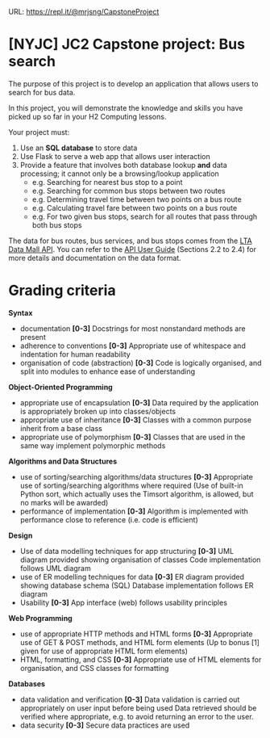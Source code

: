 URL: https://repl.it/@mrjsng/CapstoneProject

# [NYJC] JC2 Capstone project: Bus search

The purpose of this project is to develop an application that allows users to search for bus data.

In this project, you will demonstrate the knowledge and skills you have picked up so far in your H2 Computing lessons.

Your project must:
1. Use an **SQL database** to store data
2. Use Flask to serve a web app that allows user interaction
3. Provide a feature that involves both database lookup **and** data processing; it cannot only be a browsing/lookup application
   - e.g. Searching for nearest bus stop to a point
   - e.g. Searching for common bus stops between two routes
   - e.g. Determining travel time between two points on a bus route
   - e.g. Calculating travel fare between two points on a bus route
   - e.g. For two given bus stops, search for all routes that pass through both bus stops

The data for bus routes, bus services, and bus stops comes from the [LTA Data Mall API](https://datamall.lta.gov.sg/content/datamall/en/dynamic-data.html). You can refer to the [API User Guide](https://datamall.lta.gov.sg/content/dam/datamall/datasets/LTA_DataMall_API_User_Guide.pdf) (Sections 2.2 to 2.4) for more details and documentation on the data format.

# Grading criteria

**Syntax**
- documentation **[0-3]**
  Docstrings for most nonstandard methods are present
- adherence to conventions **[0-3]**
  Appropriate use of whitespace and indentation for human readability
- organisation of code (abstraction) **[0-3]**
  Code is logically organised, and split into modules to enhance ease of understanding

**Object-Oriented Programming**
- appropriate use of encapsulation **[0-3]**
  Data required by the application is appropriately broken up into classes/objects
- appropriate use of inheritance **[0-3]**
  Classes with a common purpose inherit from a base class
- appropriate use of polymorphism **[0-3]**
  Classes that are used in the same way implement polymorphic methods

**Algorithms and Data Structures**
- use of sorting/searching algorithms/data structures **[0-3]**
  Appropriate use of sorting/searching algorithms where required
  (Use of built-in Python sort, which actually uses the Timsort algorithm, is allowed, but no marks will be awarded)
- performance of implementation **[0-3]**
  Algorithm is implemented with performance close to reference (i.e. code is efficient)

**Design**
- Use of data modelling techniques for app structuring **[0-3]**
  UML diagram provided showing organisation of classes
  Code implementation follows UML diagram
- use of ER modelling techniques for data **[0-3]**
  ER diagram provided showing database schema (SQL)
  Database implementation follows ER diagram
- Usability **[0-3]**
  App interface (web) follows usability principles

**Web Programming**
- use of appropriate HTTP methods and HTML forms **[0-3]**
  Appropriate use of GET & POST methods, and HTML form elements
  (Up to bonus [1] given for use of appropriate HTML form elements)
- HTML, formatting, and CSS **[0-3]**
  Appropriate use of HTML elements for organisation, and CSS classes for formatting

**Databases**
- data validation and verification **[0-3]**
  Data validation is carried out appropriately on user input before being used
  Data retrieved should be verified where appropriate, e.g. to avoid returning an error to the user.
- data security **[0-3]**
  Secure data practices are used
